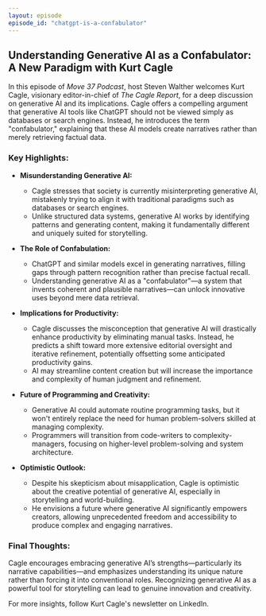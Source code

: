 ```yaml
---
layout: episode
episode_id: "chatgpt-is-a-confabulator"
---
```


## Understanding Generative AI as a Confabulator: A New Paradigm with Kurt Cagle

In this episode of *Move 37 Podcast*, host Steven Walther welcomes Kurt Cagle, visionary editor-in-chief of *The Cagle Report*, for a deep discussion on generative AI and its implications. Cagle offers a compelling argument that generative AI tools like ChatGPT should not be viewed simply as databases or search engines. Instead, he introduces the term "confabulator," explaining that these AI models create narratives rather than merely retrieving factual data.

### Key Highlights:

- **Misunderstanding Generative AI:**
  - Cagle stresses that society is currently misinterpreting generative AI, mistakenly trying to align it with traditional paradigms such as databases or search engines.
  - Unlike structured data systems, generative AI works by identifying patterns and generating content, making it fundamentally different and uniquely suited for storytelling.

- **The Role of Confabulation:**
  - ChatGPT and similar models excel in generating narratives, filling gaps through pattern recognition rather than precise factual recall.
  - Understanding generative AI as a "confabulator"—a system that invents coherent and plausible narratives—can unlock innovative uses beyond mere data retrieval.

- **Implications for Productivity:**
  - Cagle discusses the misconception that generative AI will drastically enhance productivity by eliminating manual tasks. Instead, he predicts a shift toward more extensive editorial oversight and iterative refinement, potentially offsetting some anticipated productivity gains.
  - AI may streamline content creation but will increase the importance and complexity of human judgment and refinement.

- **Future of Programming and Creativity:**
  - Generative AI could automate routine programming tasks, but it won't entirely replace the need for human problem-solvers skilled at managing complexity.
  - Programmers will transition from code-writers to complexity-managers, focusing on higher-level problem-solving and system architecture.

- **Optimistic Outlook:**
  - Despite his skepticism about misapplication, Cagle is optimistic about the creative potential of generative AI, especially in storytelling and world-building.
  - He envisions a future where generative AI significantly empowers creators, allowing unprecedented freedom and accessibility to produce complex and engaging narratives.

### Final Thoughts:
Cagle encourages embracing generative AI’s strengths—particularly its narrative capabilities—and emphasizes understanding its unique nature rather than forcing it into conventional roles. Recognizing generative AI as a powerful tool for storytelling can lead to genuine innovation and creativity.

For more insights, follow Kurt Cagle's newsletter on LinkedIn.

